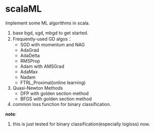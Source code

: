# scalaML

Implement some ML algorithms in scala. 

1.  base bgd, sgd, mbgd to get started.
2.  Frequently-used GD algos： 
    -   SGD with momentum and NAG
    -   AdaGrad
    -   AdaDelta
    -   RMSProp
    -   Adam with AMSGrad
    -   AdaMax
    -   Nadam
    -   FTRL_Proximal(online learning)
3.  Quasi-Newton Methods
    -   DFP with golden section method
    -   BFGS with golden section method
4.  common loss function for binary classification.


**note**: 
1.  this is just tested for binary classification(especially logloss) now. 

